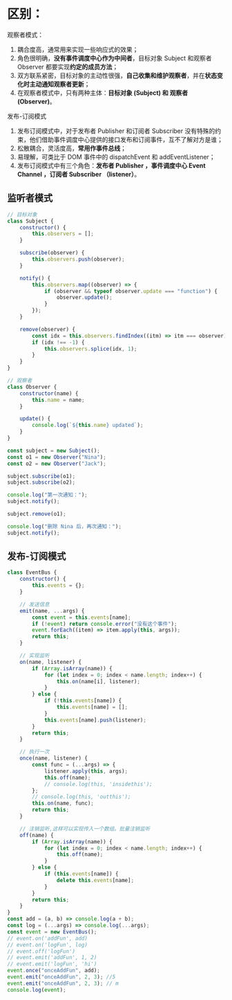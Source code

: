 # 区别：

观察者模式：

1. 耦合度高，通常用来实现一些响应式的效果；
2. 角色很明确，**没有事件调度中心作为中间者**，目标对象 Subject 和观察者 Observer 都要实现**约定的成员方法**；
3. 双方联系紧密，目标对象的主动性很强，**自己收集和维护观察者**，并在**状态变化时主动通知观察者更新**；
4. 在观察者模式中，只有两种主体：**目标对象 (Subject) 和 观察者 (Observer)**。

发布-订阅模式

1. 发布订阅模式中，对于发布者 Publisher 和订阅者 Subscriber 没有特殊的约束，他们借助事件调度中心提供的接口发布和订阅事件，互不了解对方是谁；
2. 松散耦合，灵活度高，**常用作事件总线**；
3. 易理解，可类比于 DOM 事件中的 dispatchEvent 和 addEventListener；
4. 发布订阅模式中有三个角色：**发布者 Publisher ，事件调度中心 Event Channel ，订阅者 Subscriber （listener）**。

## 监听者模式

```js
// 目标对象
class Subject {
	constructor() {
		this.observers = [];
	}

	subscribe(observer) {
		this.observers.push(observer);
	}

	notify() {
		this.observers.map((observer) => {
			if (observer && typeof observer.update === "function") {
				observer.update();
			}
		});
	}

	remove(observer) {
		const idx = this.observers.findIndex((itm) => itm === observer);
		if (idx !== -1) {
			this.observers.splice(idx, 1);
		}
	}
}

// 观察者
class Observer {
	constructor(name) {
		this.name = name;
	}

	update() {
		console.log(`${this.name} updated`);
	}
}

const subject = new Subject();
const o1 = new Observer("Nina");
const o2 = new Observer("Jack");

subject.subscribe(o1);
subject.subscribe(o2);

console.log("第一次通知：");
subject.notify();

subject.remove(o1);

console.log("删除 Nina 后，再次通知：");
subject.notify();
```

## 发布-订阅模式

```js
class EventBus {
	constructor() {
		this.events = {};
	}

	// 发送信息
	emit(name, ...args) {
		const event = this.events[name];
		if (!event) return console.error("没有这个事件");
		event.forEach((item) => item.apply(this, args));
		return this;
	}

	// 实现监听
	on(name, listener) {
		if (Array.isArray(name)) {
			for (let index = 0; index < name.length; index++) {
				this.on(name[i], listener);
			}
		} else {
			if (!this.events[name]) {
				this.events[name] = [];
			}
			this.events[name].push(listener);
		}
		return this;
	}

	// 执行一次
	once(name, listener) {
		const func = (...args) => {
			listener.apply(this, args);
			this.off(name);
			// console.log(this, 'insidethis');
		};
		// console.log(this, 'outthis');
		this.on(name, func);
		return this;
	}

	// 注销监听,这样可以实现传入一个数组。批量注销监听
	off(name) {
		if (Array.isArray(name)) {
			for (let index = 0; index < name.length; index++) {
				this.off(name);
			}
		} else {
			if (this.events[name]) {
				delete this.events[name];
			}
		}
		return this;
	}
}
const add = (a, b) => console.log(a + b);
const log = (...args) => console.log(...args);
const event = new EventBus();
// event.on('addFun', add)
// event.on('logFun', log)
// event.off('logFun')
// event.emit('addFun', 1, 2)
// event.emit('logFun', 'hi')
event.once("onceAddFun", add);
event.emit("onceAddFun", 2, 3); //5
event.emit("onceAddFun", 2, 3); // m
console.log(event);
```
